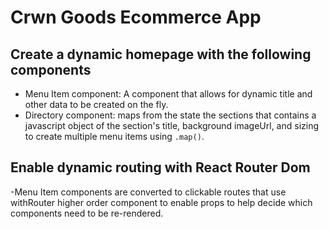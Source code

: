 # Crwn Goods Ecommerce App

## Create a dynamic homepage with the following components
  - Menu Item component: A component that allows for dynamic title and other data to be created on the fly.
  - Directory component: maps from the state the sections that contains a javascript object of the section's title, background imageUrl, and sizing to create multiple menu items using ```.map()```.

## Enable dynamic routing with React Router Dom
  -Menu Item components are converted to clickable routes that use withRouter higher order component to enable props to help decide which components need to be re-rendered.